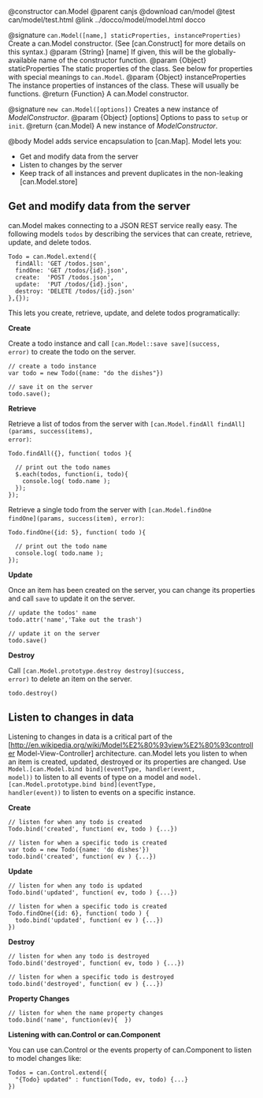 @constructor can.Model
@parent canjs
@download can/model
@test can/model/test.html
@link ../docco/model/model.html docco

@signature `can.Model([name,] staticProperties, instanceProperties)`
Create a can.Model constructor. (See [can.Construct] for more details on this syntax.)
@param {String} [name] If given, this will be the globally-available name of the constructor function.
@param {Object} staticProperties The static properties of the class. See below for properties with
special meanings to `can.Model`.
@param {Object} instanceProperties The instance properties of instances of the class. These will usually
be functions.
@return {Function} A can.Model constructor.

@signature `new can.Model([options])`
Creates a new instance of _ModelConstructor_.
@param {Object} [options] Options to pass to `setup` or `init`.
@return {can.Model} A new instance of _ModelConstructor_.

@body
Model adds service encapsulation to [can.Map].  Model lets you:

 - Get and modify data from the server
 - Listen to changes by the server
 - Keep track of all instances and prevent duplicates in the non-leaking [can.Model.store]
 
## Get and modify data from the server

can.Model makes connecting to a JSON REST service 
really easy.  The following models `todos` by
describing the services that can create, retrieve,
update, and delete todos. 

```
Todo = can.Model.extend({
  findAll: 'GET /todos.json',
  findOne: 'GET /todos/{id}.json',
  create:  'POST /todos.json',
  update:  'PUT /todos/{id}.json',
  destroy: 'DELETE /todos/{id}.json' 
},{});
```

This lets you create, retrieve, update, and delete
todos programatically:

__Create__

Create a todo instance and 
call <code>[can.Model::save save]\(success, error\)</code>
to create the todo on the server.
    
```
// create a todo instance
var todo = new Todo({name: "do the dishes"})

// save it on the server
todo.save();
```

__Retrieve__

Retrieve a list of todos from the server with
<code>[can.Model.findAll findAll]\(params, success(items), error\)</code>: 
    
```
Todo.findAll({}, function( todos ){

  // print out the todo names
  $.each(todos, function(i, todo){
    console.log( todo.name );
  });
});
```

Retrieve a single todo from the server with
<code>[can.Model.findOne findOne]\(params, success(item), error\)</code>:

```
Todo.findOne({id: 5}, function( todo ){

  // print out the todo name
  console.log( todo.name );
});
```

__Update__

Once an item has been created on the server,
you can change its properties and call
<code>save</code> to update it on the server.

```
// update the todos' name
todo.attr('name','Take out the trash')
  
// update it on the server
todo.save()
```

__Destroy__

Call <code>[can.Model.prototype.destroy destroy]\(success, error\)</code>
to delete an item on the server.

    todo.destroy()

## Listen to changes in data

Listening to changes in data is a critical part of 
the [http://en.wikipedia.org/wiki/Model%E2%80%93view%E2%80%93controller Model-View-Controller]
architecture.  can.Model lets you listen to when an item is created, updated, destroyed
or its properties are changed. Use 
<code>Model.[can.Model.bind bind]\(eventType, handler(event, model)\)</code>
to listen to all events of type on a model and
<code>model.[can.Model.prototype.bind bind]\(eventType, handler(event)\)</code>
to listen to events on a specific instance.

__Create__

```
// listen for when any todo is created
Todo.bind('created', function( ev, todo ) {...})

// listen for when a specific todo is created
var todo = new Todo({name: 'do dishes'})
todo.bind('created', function( ev ) {...})
```
  
__Update__

```
// listen for when any todo is updated
Todo.bind('updated', function( ev, todo ) {...})

// listen for when a specific todo is created
Todo.findOne({id: 6}, function( todo ) {
  todo.bind('updated', function( ev ) {...})
})
```

__Destroy__

```
// listen for when any todo is destroyed
Todo.bind('destroyed', function( ev, todo ) {...})

// listen for when a specific todo is destroyed
todo.bind('destroyed', function( ev ) {...})
```

__Property Changes__

```
// listen for when the name property changes
todo.bind('name', function(ev){  })
```

__Listening with can.Control or can.Component__

You can use can.Control or the events property of can.Component to listen to model changes like:

```
Todos = can.Control.extend({
  "{Todo} updated" : function(Todo, ev, todo) {...}
})
```
